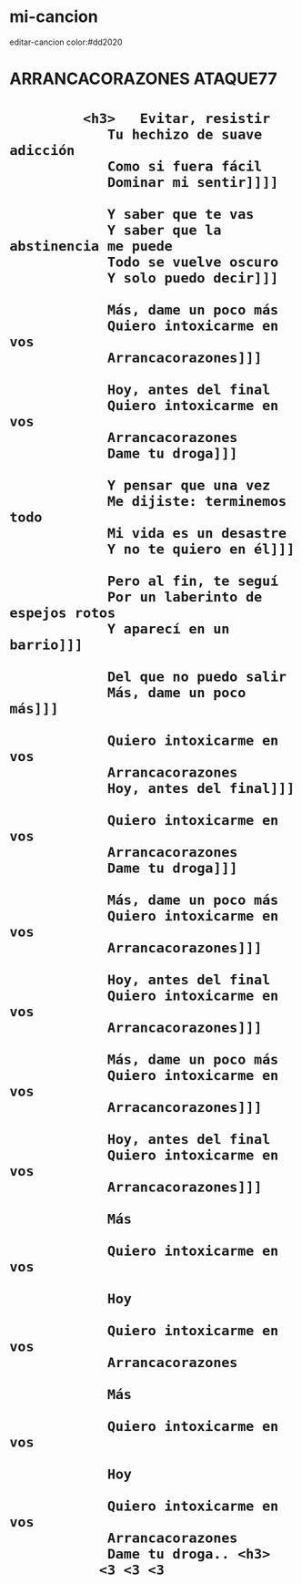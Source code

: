 # mi-cancion
editar-cancion
                            color:#dd2020  <h1>ARRANCACORAZONES ATAQUE77<h1>
  
             <h3>   Evitar, resistir
                Tu hechizo de suave adicción
                Como si fuera fácil
                Dominar mi sentir]]]]
  
                Y saber que te vas
                Y saber que la abstinencia me puede
                Todo se vuelve oscuro
                Y solo puedo decir]]]
  
                Más, dame un poco más
                Quiero intoxicarme en vos
                Arrancacorazones]]]
  
                Hoy, antes del final
                Quiero intoxicarme en vos
                Arrancacorazones
                Dame tu droga]]]
  
                Y pensar que una vez
                Me dijiste: terminemos todo
                Mi vida es un desastre
                Y no te quiero en él]]]
  
                Pero al fin, te seguí
                Por un laberinto de espejos rotos
                Y aparecí en un barrio]]]
  
                Del que no puedo salir
                Más, dame un poco más]]]
  
                Quiero intoxicarme en vos
                Arrancacorazones
                Hoy, antes del final]]]
  
                Quiero intoxicarme en vos
                Arrancacorazones
                Dame tu droga]]]
  
                Más, dame un poco más
                Quiero intoxicarme en vos
                Arrancacorazones]]]
  
                Hoy, antes del final
                Quiero intoxicarme en vos
                Arrancacorazones]]]
  
                Más, dame un poco más
                Quiero intoxicarme en vos
                Arracancorazones]]]
  
                Hoy, antes del final
                Quiero intoxicarme en vos
                Arrancacorazones]]]
  
                Más
  
                Quiero intoxicarme en vos
  
                Hoy
  
                Quiero intoxicarme en vos
                Arrancacorazones
  
                Más
  
                Quiero intoxicarme en vos
  
                Hoy
  
                Quiero intoxicarme en vos
                Arrancacorazones
                Dame tu droga.. <h3>
               <3 <3 <3

